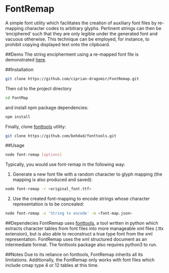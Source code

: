 # FontRemap
A simple font utility which facilitates the creation of auxiliary font files by re-mapping character codes to arbitrary glyphs. Pertinent strings can then be ‘enciphered’ such that they are only legible under the generated font and vacuous otherwise. This technique can be employed, for instance, to prohibit copying displayed text onto the clipboard.

##Demo
The string encipherment using a re-mapped font file is demonstrated [here](http://teluric.uk/projects/FontRemap).

##Installation

```bash
git clone https://github.com/ciprian-dragomir/FontRemap.git
```

Then cd to the project directory

```bash
cd FontMap
```
and install npm package dependencies:

```bash
npm install
```

Finally, clone [fonttools](https://github.com/behdad/fonttools) utility:

```bash
git clone https://github.com/behdad/fonttools.git
```

##Usage

```bash
node font-remap [options]
```

Typically, you would use font-remap in the following way:

1. Generate a new font file with a random character to glyph mapping (the mapping is also produced and saved):

```bash
node font-remap -r <original_font.ttf>
```

2. Use the created font-mapping to encode strings whose character representation is to be concealed:

```bash
node font-remap -s 'String to encode' -m <font-map.json>
```

##Dependecies
FontRemap uses [fonttools](https://github.com/behdad/fonttools), a tool written in python which extracts character tables from font files into more manageable xml files (.ttx extension), but is also able to reconstruct a true type font from the xml representation. FontRemap uses the xml structured document as an intermediate format.
The fonttools package also requires python3 to run.

##Notes
Due to its reliance on fonttools, FontRemap inherits all its limitations. 
Additionally, the FontRemap only works with font files which include cmap type 4 or 12 tables at this time.

